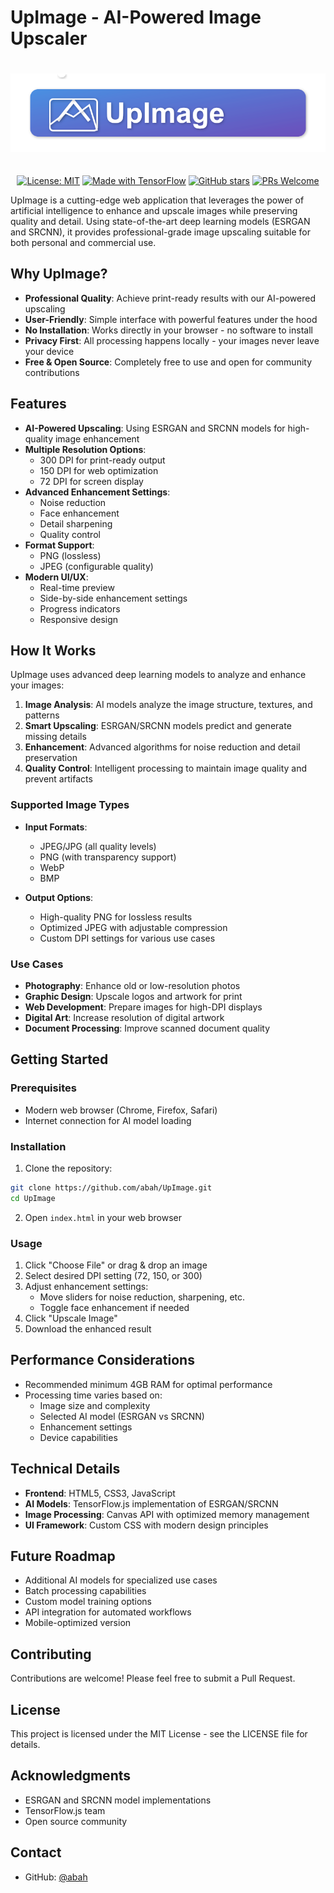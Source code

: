# UpImage - AI-Powered Image Upscaler

<div align="center">
  <img src="assets/logo.png" alt="UpImage Logo" width="600" style="max-width: 100%; height: auto; margin: 20px 0;"/>
  
  [![License: MIT](https://img.shields.io/badge/License-MIT-yellow.svg)](https://opensource.org/licenses/MIT)
  [![Made with TensorFlow](https://img.shields.io/badge/Made%20with-TensorFlow-orange.svg)](https://www.tensorflow.org)
  [![GitHub stars](https://img.shields.io/github/stars/abah/UpImage.svg)](https://github.com/abah/UpImage/stargazers)
  [![PRs Welcome](https://img.shields.io/badge/PRs-welcome-brightgreen.svg)](https://makeapullrequest.com)
</div>

UpImage is a cutting-edge web application that leverages the power of artificial intelligence to enhance and upscale images while preserving quality and detail. Using state-of-the-art deep learning models (ESRGAN and SRCNN), it provides professional-grade image upscaling suitable for both personal and commercial use.

## Why UpImage?

- **Professional Quality**: Achieve print-ready results with our AI-powered upscaling
- **User-Friendly**: Simple interface with powerful features under the hood
- **No Installation**: Works directly in your browser - no software to install
- **Privacy First**: All processing happens locally - your images never leave your device
- **Free & Open Source**: Completely free to use and open for community contributions

## Features

- **AI-Powered Upscaling**: Using ESRGAN and SRCNN models for high-quality image enhancement
- **Multiple Resolution Options**: 
  - 300 DPI for print-ready output
  - 150 DPI for web optimization
  - 72 DPI for screen display
- **Advanced Enhancement Settings**:
  - Noise reduction
  - Face enhancement
  - Detail sharpening
  - Quality control
- **Format Support**: 
  - PNG (lossless)
  - JPEG (configurable quality)
- **Modern UI/UX**:
  - Real-time preview
  - Side-by-side enhancement settings
  - Progress indicators
  - Responsive design

## How It Works

UpImage uses advanced deep learning models to analyze and enhance your images:

1. **Image Analysis**: AI models analyze the image structure, textures, and patterns
2. **Smart Upscaling**: ESRGAN/SRCNN models predict and generate missing details
3. **Enhancement**: Advanced algorithms for noise reduction and detail preservation
4. **Quality Control**: Intelligent processing to maintain image quality and prevent artifacts

### Supported Image Types

- **Input Formats**: 
  - JPEG/JPG (all quality levels)
  - PNG (with transparency support)
  - WebP
  - BMP
  
- **Output Options**:
  - High-quality PNG for lossless results
  - Optimized JPEG with adjustable compression
  - Custom DPI settings for various use cases

### Use Cases

- **Photography**: Enhance old or low-resolution photos
- **Graphic Design**: Upscale logos and artwork for print
- **Web Development**: Prepare images for high-DPI displays
- **Digital Art**: Increase resolution of digital artwork
- **Document Processing**: Improve scanned document quality

## Getting Started

### Prerequisites

- Modern web browser (Chrome, Firefox, Safari)
- Internet connection for AI model loading

### Installation

1. Clone the repository:
```bash
git clone https://github.com/abah/UpImage.git
cd UpImage
```

2. Open `index.html` in your web browser

### Usage

1. Click "Choose File" or drag & drop an image
2. Select desired DPI setting (72, 150, or 300)
3. Adjust enhancement settings:
   - Move sliders for noise reduction, sharpening, etc.
   - Toggle face enhancement if needed
4. Click "Upscale Image"
5. Download the enhanced result

## Performance Considerations

- Recommended minimum 4GB RAM for optimal performance
- Processing time varies based on:
  - Image size and complexity
  - Selected AI model (ESRGAN vs SRCNN)
  - Enhancement settings
  - Device capabilities

## Technical Details

- **Frontend**: HTML5, CSS3, JavaScript
- **AI Models**: TensorFlow.js implementation of ESRGAN/SRCNN
- **Image Processing**: Canvas API with optimized memory management
- **UI Framework**: Custom CSS with modern design principles

## Future Roadmap

- Additional AI models for specialized use cases
- Batch processing capabilities
- Custom model training options
- API integration for automated workflows
- Mobile-optimized version

## Contributing

Contributions are welcome! Please feel free to submit a Pull Request.

## License

This project is licensed under the MIT License - see the LICENSE file for details.

## Acknowledgments

- ESRGAN and SRCNN model implementations
- TensorFlow.js team
- Open source community

## Contact

- GitHub: [@abah](https://github.com/abah) 